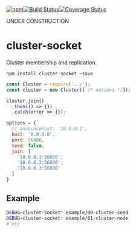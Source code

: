 [![npm](https://img.shields.io/npm/v/cluster-socker.svg)](https://www.npmjs.com/package/cluster-socker)[![Build Status](https://travis-ci.org/happner/cluster-socket.svg?branch=master)](https://travis-ci.org/happner/cluster-socket)[![Coverage Status](https://coveralls.io/repos/github/happner/cluster-socket/badge.svg?branch=master)](https://coveralls.io/github/happner/cluster-socket?branch=master)

UNDER CONSTRUCTION

# cluster-socket

Cluster membership and replication.

`npm install cluster-socket —save`

```javascript
const Cluster = require('../');
const cluster = new Cluster({ /* options */});

cluster.join()
  .then(() => {})
  .catch(error => {});
```

```javascript
options = {
  // announceHost: '10.0.0.1',
  host: '0.0.0.0',
  port: 56000,
  seed: false,
  join: [
    '10.0.0.1:56000',
    '10.0.0.2:56000',
    '10.0.0.3:56000'
  ]
}
```

## Example

```bash
DEBUG=cluster-socket* example/00-cluster-seed
DEBUG=cluster-socket* example/01-cluster-node
# etc
```

